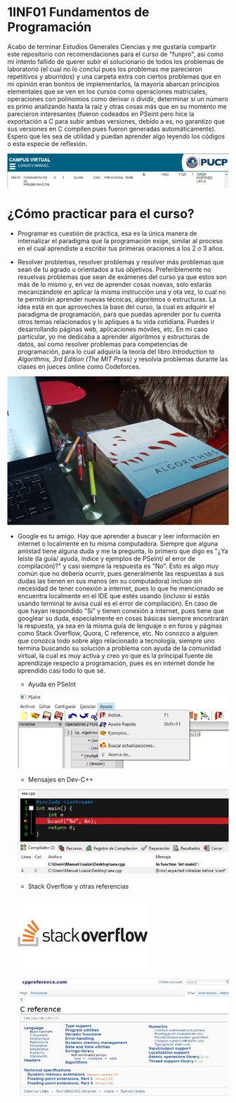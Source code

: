 # 1INF01 Fundamentos de Programación

Acabo de terminar Estudios Generales Ciencias y me gustaría compartir este repositorio con recomendaciones para el curso de "funpro", así como mi intento fallido de querer subir el solucionario de todos los problemas de laboratorio (el cual no lo concluí pues los problemas me parecieron repetitivos y aburridos) y una carpeta extra con ciertos problemas que en mi opinión eran bonitos de implementarlos, la mayoría abarcan principios elementales que se ven en los cursos como operaciones matriciales, operaciones con polinomios como derivar o dividir, determinar si un número es primo analizando hasta la raíz y otras cosas más que en su momento me parecieron interesantes (fueron codeados en PSeint pero hice la exportación a C para subir ambas versiones, debido a es, no garantizo que sus versiones en C compilen pues fueron generadas automáticamente). Espero que les sea de utilidad y puedan aprender algo leyendo los códigos o esta especie de reflexión.

![picture alt](imagenes/campus_manuel.JPG)

# ¿Cómo practicar para el curso?

* Programar es cuestión de práctica, esa es la única manera de internalizar el paradigma que la programación exige, similar al proceso en el cual aprendiste a escribir tus primeras oraciones a los 2 o 3 años.

* Resolver problemas, resolver problemas y resolver más problemas que sean de tu agrado u orientados a tus objetivos. Preferiblemente no resuelvas problemas que sean de exámenes del curso ya que estos son más de lo mismo y, en vez de aprender cosas nuevas, solo estarás mecanizándote en aplicar la misma instrucción una y ota vez, lo cual no te permitirán aprender nuevas técnicas, algoritmos o estructuras. La idea está en que aproveches la base del curso, la cual es adquirir el paradigma de programación, para que puedas aprender por tu cuenta otros temas relacionados y lo apliques a tu vida cotidiana. Puedes ir desarrollando páginas web, aplicaciones móviles, etc. En mi caso particular, yo me dedicaba a aprender algoritmos y estructuras de datos, así como resolver problemas para competencias de programación, para lo cual adquiría la teoría del libro _Introduction to Algorithms, 3rd Edition (The MIT Press)_ y resolvía problemas durante las clases en jueces online como Codeforces.

![picture alt](imagenes/cormen.JPG)

* Google es tu amigo. Hay que aprender a buscar y leer información en internet o localmente en tu misma computadora. Siempre que alguna amistad tiene alguna duda y me la pregunta, lo primero que digo es "¿Ya leíste (la guía/ ayuda, índice y ejemplos de PSeint/ el error de compilación)?" y casi siempre la respuesta es "No". Esto es algo muy común que no debería ocurrir, pues generalmente las respuestas a sus dudas las tienen en sus manos (en su computadora) incluso sin necesidad de tener conexión a internet, pues lo que he mencionado se encuentra localmente en el IDE que estés usando (incluso si estás usando terminal te avisa cuál es el error de compilación). En caso de que hayan respondido "Sí" y tienen conexión a internet, pues tiene que googlear su duda, especialmente en cosas básicas siempre encontrarán la respuesta, ya sea en la misma guía de lenguaje o en foros y páginas como Stack Overflow, Quora, C reference, etc. No conozco a alguien que conozca todo sobre algo relacionado a tecnología, siempre uno termina buscando su solución a problema con ayuda de la comunidad virtual, la cual es muy activa y creo yo que es la principal fuente de aprendizaje respecto a programación, pues es en internet donde he aprendido casi todo lo que sé.

    * Ayuda en PSeInt

    ![picture alt](imagenes/ayuda_pseint.JPG)

    * Mensajes en Dev-C++

    ![picture alt](imagenes/ayuda_dev.JPG)

    * Stack Overflow y otras referencias

    ![picture alt](imagenes/stack_overflow.png)

    ![picture alt](imagenes/c_reference.JPG)
